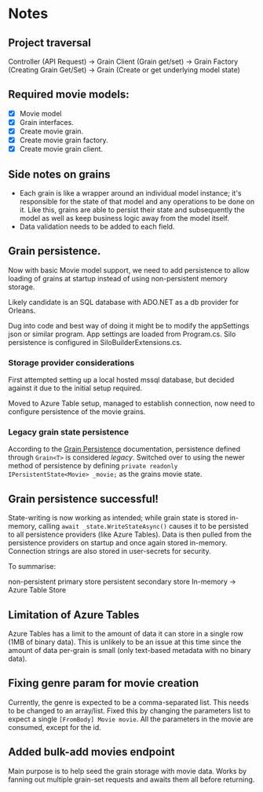 # Notes

## Project traversal

Controller (API Request) -> Grain Client (Grain get/set) -> Grain Factory (Creating Grain Get/Set) -> Grain (Create or get underlying model state)

## Required movie models:
- [x] Movie model
- [x] Grain interfaces.
- [x] Create movie grain.
- [x] Create movie grain factory.
- [x] Create movie grain client.

## Side notes on grains

* Each grain is like a wrapper around an individual model instance; it's responsible for the state of that model and any operations to be done on it.
  Like this, grains are able to persist their state and subsequently the model as well as keep business logic away from the model itself.
* Data validation needs to be added to each field.

## Grain persistence.

Now with basic Movie model support, we need to add persistence to allow loading of grains at startup instead of using non-persistent memory storage.

Likely candidate is an SQL database with ADO.NET as a db provider for Orleans.

Dug into code and best way of doing it might be to modify the appSettings json or similar program. App settings are loaded from Program.cs.
Silo persistence is configured in SiloBuilderExtensions.cs.

### Storage provider considerations

First attempted setting up a local hosted mssql database, but decided against it due to the initial setup required.

Moved to Azure Table setup, managed to establish connection, now need to configure persistence of the movie grains.

### Legacy grain state persistence

According to the [Grain Persistence](https://dotnet.github.io/orleans/docs/grains/grain_persistence/index.html#recommendations) documentation, persistence defined through `Grain<T>` is considered _legacy_.
Switched over to using the newer method of persistence by defining `private readonly IPersistentState<Movie> _movie;` as the grains movie state.

## Grain persistence successful!

State-writing is now working as intended; while grain state is stored in-memory, calling `await _state.WriteStateAsync()` causes it to be persisted to all persistence providers (like Azure Tables).
Data is then pulled from the persistence providers on startup and once again stored in-memory.
Connection strings are also stored in user-secrets for security.

To summarise:

non-persistent primary store   persistent secondary store
In-memory                   -> Azure Table Store

## Limitation of Azure Tables

Azure Tables has a limit to the amount of data it can store in a single row (1MB of binary data).
This is unlikely to be an issue at this time since the amount of data per-grain is small (only text-based metadata with no binary data).

## Fixing genre param for movie creation

Currently, the genre is expected to be a comma-separated list. This needs to be changed to an array/list.
Fixed this by changing the parameters list to expect a single `[FromBody] Movie movie`. All the parameters in the movie are consumed, except for the id.

## Added bulk-add movies endpoint

Main purpose is to help seed the grain storage with movie data. Works by fanning out multiple grain-set requests and awaits them all before returning.
